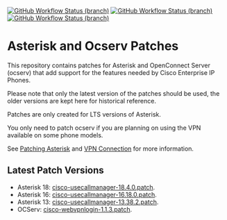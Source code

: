 [![GitHub Workflow Status (branch)](https://img.shields.io/github/workflow/status/usecallmanagernz/patches/asterisk-18%20build/master?label=asterisk-18%20build)](https://github.com/usecallmanagernz/patches/actions/workflows/asterisk-18.yml) [![GitHub Workflow Status (branch)](https://img.shields.io/github/workflow/status/usecallmanagernz/patches/asterisk-16%20build/master?label=asterisk-16%20build)](https://github.com/usecallmanagernz/patches/actions/workflows/asterisk-16.yml) [![GitHub Workflow Status (branch)](https://img.shields.io/github/workflow/status/usecallmanagernz/patches/ocserv%20build/master?label=ocserv%20build)](https://github.com/usecallmanagernz/patches/actions/workflows/ocserv.yml)

# Asterisk and Ocserv Patches

This repository contains patches for Asterisk and OpenConnect Server
(ocserv) that add support for the features needed by Cisco Enterprise
IP Phones.

Please note that only the latest version of the patches should be used,
the older versions are kept here for historical reference.

Patches are only created for LTS versions of Asterisk.

You only need to patch ocserv if you are planning on using the VPN
available on some phone models.

See [Patching Asterisk](http://usecallmanager.nz/patching-asterisk.html)
and [VPN Connection](http://usecallmanager.nz/vpn-group.html) for more
information.

## Latest Patch Versions

* Asterisk 18: [cisco-usecallmanager-18.4.0.patch](asterisk/cisco-usecallmanager-18.4.0.patch).
* Asterisk 16: [cisco-usecallmanager-16.18.0.patch](asterisk/cisco-usecallmanager-16.18.0.patch).
* Asterisk 13: [cisco-usecallmanager-13.38.2.patch](asterisk/cisco-usecallmanager-13.38.2.patch).
* OCServ: [cisco-webvpnlogin-1.1.3.patch](ocserv/cisco-webvpnlogin-1.1.3.patch).
